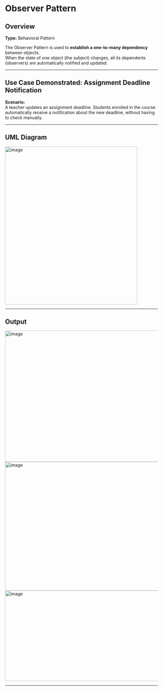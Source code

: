 # Observer Pattern

## Overview
**Type:** Behavioral Pattern  

The Observer Pattern is used to **establish a one-to-many dependency** between objects.  
When the state of one object (the subject) changes, all its dependents (observers) are automatically notified and updated.  

---

## **Use Case Demonstrated:** Assignment Deadline Notification  

**Scenario:**  
A teacher updates an assignment deadline. Students enrolled in the course automatically receive a notification about the new deadline, without having to check manually.

---

## UML Diagram
<img width="436" height="520" alt="image" src="https://github.com/user-attachments/assets/4cec657e-3b34-40ab-a667-bc7e3695dc6b" />


---

## Output
<img width="796" height="432" alt="image" src="https://github.com/user-attachments/assets/502c76c0-4de2-498d-b7b4-bfd789da987e" />
<img width="922" height="424" alt="image" src="https://github.com/user-attachments/assets/665fd5b4-3a65-4c6f-bd7b-ebeecd7d1054" />
<img width="685" height="298" alt="image" src="https://github.com/user-attachments/assets/6e5c3942-5a12-4be3-bdd7-2db1d10d490d" />




---

